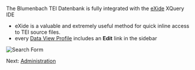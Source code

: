 The Blumenbach TEI Datenbank is fully integrated with the [eXide](http://exist-db.org/exist/apps/eXide/docs/doc.html) XQuery IDE

* eXide is a valuable and extremely useful method for quick inline access to TEI source files.
* every [Data View Profile]( /exist/apps/blumenbach/view-brief.html?id=1564) includes an **Edit** link in the sidebar

![Search Form](/apps/blumenbach/resources/images/docs/edit-link.png)

Next: [Administration](administration)  